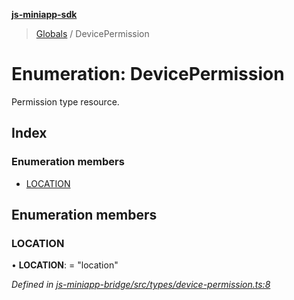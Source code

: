 **[js-miniapp-sdk](../README.md)**

> [Globals](../README.md) / DevicePermission

# Enumeration: DevicePermission

Permission type resource.

## Index

### Enumeration members

* [LOCATION](devicepermission.md#location)

## Enumeration members

### LOCATION

•  **LOCATION**:  = "location"

*Defined in [js-miniapp-bridge/src/types/device-permission.ts:8](https://github.com/rakutentech/js-miniapp/blob/017cb9d/js-miniapp-bridge/src/types/device-permission.ts#L8)*
